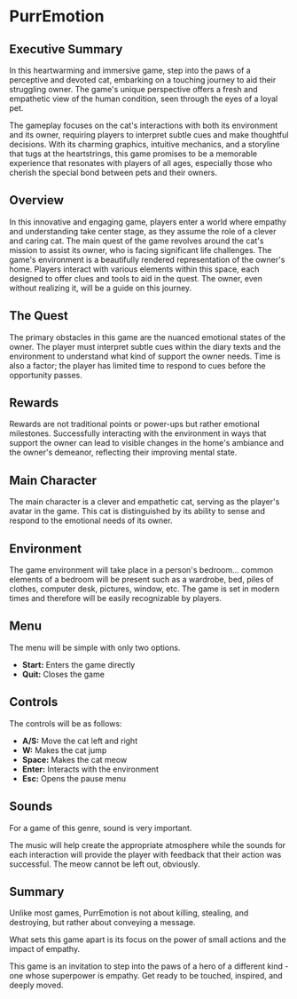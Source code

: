 # PurrEmotion

## Executive Summary
In this heartwarming and immersive game, step into the paws of a perceptive and devoted cat, embarking on a touching journey to aid their struggling owner. The game's unique perspective offers a fresh and empathetic view of the human condition, seen through the eyes of a loyal pet.

The gameplay focuses on the cat's interactions with both its environment and its owner, requiring players to interpret subtle cues and make thoughtful decisions. With its charming graphics, intuitive mechanics, and a storyline that tugs at the heartstrings, this game promises to be a memorable experience that resonates with players of all ages, especially those who cherish the special bond between pets and their owners.

## Overview
In this innovative and engaging game, players enter a world where empathy and understanding take center stage, as they assume the role of a clever and caring cat. The main quest of the game revolves around the cat's mission to assist its owner, who is facing significant life challenges. The game's environment is a beautifully rendered representation of the owner's home. Players interact with various elements within this space, each designed to offer clues and tools to aid in the quest. The owner, even without realizing it, will be a guide on this journey.

## The Quest
The primary obstacles in this game are the nuanced emotional states of the owner. The player must interpret subtle cues within the diary texts and the environment to understand what kind of support the owner needs. Time is also a factor; the player has limited time to respond to cues before the opportunity passes.

## Rewards
Rewards are not traditional points or power-ups but rather emotional milestones. Successfully interacting with the environment in ways that support the owner can lead to visible changes in the home's ambiance and the owner's demeanor, reflecting their improving mental state.

## Main Character
The main character is a clever and empathetic cat, serving as the player's avatar in the game. This cat is distinguished by its ability to sense and respond to the emotional needs of its owner.

## Environment
The game environment will take place in a person's bedroom... common elements of a bedroom will be present such as a wardrobe, bed, piles of clothes, computer desk, pictures, window, etc. The game is set in modern times and therefore will be easily recognizable by players.

## Menu
The menu will be simple with only two options.
- **Start:** Enters the game directly
- **Quit:** Closes the game

## Controls
The controls will be as follows:
- **A/S:** Move the cat left and right
- **W:** Makes the cat jump
- **Space:** Makes the cat meow
- **Enter:** Interacts with the environment
- **Esc:** Opens the pause menu

## Sounds
For a game of this genre, sound is very important.

The music will help create the appropriate atmosphere while the sounds for each interaction will provide the player with feedback that their action was successful. The meow cannot be left out, obviously.

## Summary
Unlike most games, PurrEmotion is not about killing, stealing, and destroying, but rather about conveying a message.

What sets this game apart is its focus on the power of small actions and the impact of empathy. 

This game is an invitation to step into the paws of a hero of a different kind - one whose superpower is empathy. Get ready to be touched, inspired, and deeply moved.
